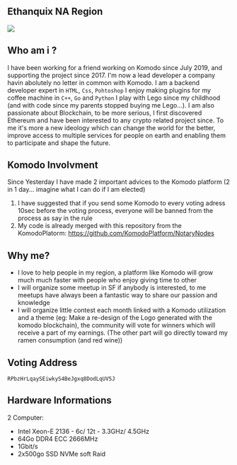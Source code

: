 ## Ethanquix NA Region

![](https://i.imgur.com/M9YQQWD.jpg)

## Who am i ?

I have been working for a friend working on Komodo since July 2019, and supporting the project since 2017.
I'm now a lead developer a company havin abolutely no letter in common with Komodo. 
I am a backend developer expert in `HTML`, `Css`, `Pohtoshop`
I enjoy making plugins for my coffee machine in `C++`, `Go` and `Python`
I play with Lego since my childhood (and with code since my parents stopped buying me Lego...).
I am also passionate about Blockchain, to be more serious, I first discovered Ethereum and have been interested to any crypto related project since.
  To me it's more a new ideology which can change the world for the better, improve access to multiple services for people on earth and enabling them to participate and shape the future.

## Komodo Involvment

Since Yesterday I have made 2 important advices to the Komodo platform (2 in 1 day... imagine what I can do if I am elected)
1. I have suggested that if you send some Komodo to every voting adress 10sec before the voting process, everyone will be banned from the process as say in the rule
2. My code is already merged with this repository from the KomodoPlatorm: https://github.com/KomodoPlatform/NotaryNodes

## Why me?
- I love to help people in my region, a platform like Komodo will grow much much faster with people who enjoy giving time to other
- I will organize some meetup in SF if anybody is interested, to me meetups have always been a fantastic way to share our passion and knowledge
- I will organize little contest each month linked with a Komodo utilization and a theme (eg: Make a re-design of the Logo generated with the komodo blockchain), the community will vote for winners which will receive a part of my earnings. (The other part will go directly toward my ramen consumption (and red wine))

## Voting Address

`RPbzHrLqaySEiwkyS4BeJgxq8DodLqUV5J`

## Hardware Informations

2 Computer:

- Intel Xeon-E 2136 - 6c/ 12t - 3.3GHz/ 4.5GHz
- 64Go DDR4 ECC 2666MHz
- 1Gbit/s
- 2x500go SSD NVMe soft Raid
